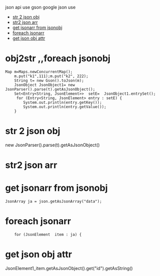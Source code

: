 json api use gson  google json use 

<!-- TOC -->

- [str 2 json obj](#str-2-json-obj)
- [str2 json arr](#str2-json-arr)
- [get jsonarr from jsonobj](#get-jsonarr-from-jsonobj)
- [foreach jsonarr](#foreach-jsonarr)
- [get json obj attr](#get-json-obj-attr)

<!-- /TOC -->

#  obj2str   ,,foreach jsonobj
	Map m=Maps.newConcurrentMap();
		m.put("k1",111);m.put("k2", 222);
		String t= new Gson().toJson(m);
		JsonObject JsonObject1= new JsonParser().parse(t).getAsJsonObject();
		Set<Entry<String, JsonElement>>  setE=	JsonObject1.entrySet();
		 for (Entry<String, JsonElement> entry : setE) {
			System.out.println(entry.getKey());
			System.out.println(entry.getValue());
		}

# str 2 json obj
new JsonParser().parse(t).getAsJsonObject()

# str2 json arr

# get jsonarr from jsonobj

	JsonArray ja = json.getAsJsonArray("data");

# foreach jsonarr

		for (JsonElement  item : ja) {

# get json obj attr

 JsonElement1_item.getAsJsonObject().get("id").getAsString()           